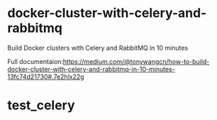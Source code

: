 # docker-cluster-with-celery-and-rabbitmq
Build Docker clusters with Celery and RabbitMQ in 10 minutes

Full documentaion:https://medium.com/@tonywangcn/how-to-build-docker-cluster-with-celery-and-rabbitmq-in-10-minutes-13fc74d21730#.7e2hlx22g
# test_celery

